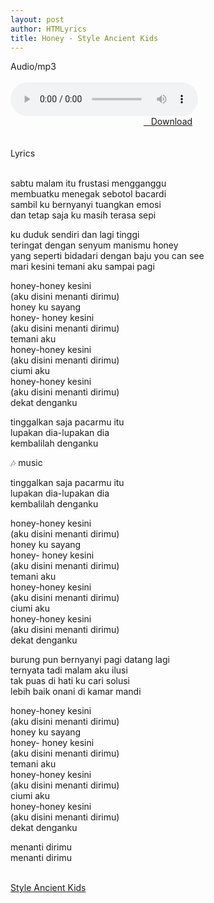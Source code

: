 ```yaml
---
layout: post
author: HTMLyrics
title: Honey - Style Ancient Kids
---
```


<div class="htl">Audio/mp3</div><br />

<audio class='js-player' style="--plyr-color-main: #212121;" controls>
<source src="https://drive.google.com/uc?authuser=0&id=1uP-JldBfFQTY3hVTKFcHitL5HsFwJxhf&export=download" type="audio/mp3">
</audio><br />

<center>
<a href="/download/honey-styleancientkids" class="hbt"><i class="fa fa-chevron-down" aria-hidden="true"></i>&nbsp; &nbsp;Download</a>
</center><br />
<br />

<div class="htl">Lyrics</div><br />

sabtu malam itu frustasi mengganggu<br />
membuatku menegak sebotol bacardi<br />
sambil ku bernyanyi tuangkan emosi<br />
dan tetap saja ku masih terasa sepi<br />

ku duduk sendiri dan lagi tinggi<br />
teringat dengan senyum manismu honey<br />
yang seperti bidadari dengan baju you can see<br />
mari kesini temani aku sampai pagi<br />

honey-honey kesini<br />
(aku disini menanti dirimu)<br />
honey ku sayang<br />
honey- honey kesini<br />
(aku disini menanti dirimu)<br />
temani aku<br />
honey-honey kesini<br />
(aku disini menanti dirimu)<br />
ciumi aku<br />
honey-honey kesini<br />
(aku disini menanti dirimu)<br />
dekat denganku<br />

tinggalkan saja pacarmu itu<br />
lupakan dia-lupakan dia<br />
kembalilah denganku<br />

🎶 music<br />

tinggalkan saja pacarmu itu<br />
lupakan dia-lupakan dia<br />
kembalilah denganku<br />

honey-honey kesini<br />
(aku disini menanti dirimu)<br />
honey ku sayang<br />
honey- honey kesini<br />
(aku disini menanti dirimu)<br />
temani aku<br />
honey-honey kesini<br />
(aku disini menanti dirimu)<br />
ciumi aku<br />
honey-honey kesini<br />
(aku disini menanti dirimu)<br />
dekat denganku<br />

burung pun bernyanyi pagi datang lagi<br />
ternyata tadi malam aku ilusi<br />
tak puas di hati ku cari solusi<br />
lebih baik onani di kamar mandi<br />

honey-honey kesini<br />
(aku disini menanti dirimu)<br />
honey ku sayang<br />
honey- honey kesini<br />
(aku disini menanti dirimu)<br />
temani aku<br />
honey-honey kesini<br />
(aku disini menanti dirimu)<br />
ciumi aku<br />
honey-honey kesini<br />
(aku disini menanti dirimu)<br />
dekat denganku<br />

menanti dirimu<br />
menanti dirimu<br />
<br />

<i class="fa fa-hashtag" aria-hidden="true"></i>
<a href="/artist/styleancientkids">Style Ancient Kids</a>
